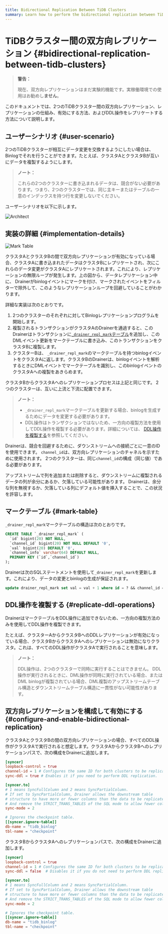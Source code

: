 ```yaml
---
title: Bidirectional Replication Between TiDB Clusters
summary: Learn how to perform the bidirectional replication between TiDB clusters.
---
```


# TiDBクラスター間の双方向レプリケーション {#bidirectional-replication-between-tidb-clusters}

> **警告：**
>
> 現在、双方向レプリケーションはまだ実験的機能です。実稼働環境での使用はお勧めし**ません**。

このドキュメントでは、2つのTiDBクラスター間の双方向レプリケーション、レプリケーションの仕組み、有効にする方法、およびDDL操作をレプリケートする方法について説明します。

## ユーザーシナリオ {#user-scenario}

2つのTiDBクラスターが相互にデータ変更を交換するようにしたい場合は、 Binlogでそれを行うことができます。たとえば、クラスタAとクラスタBが互いにデータを複製するようにします。

> **ノート：**
>
> これらの2つのクラスターに書き込まれるデータは、競合がない必要があります。つまり、2つのクラスターでは、同じ主キーまたはテーブルの一意のインデックスを持つ行を変更しないでください。

ユーザーシナリオを以下に示します。

![Architect](https://download.pingcap.com/images/docs/binlog/bi-repl1.jpg)

## 実装の詳細 {#implementation-details}

![Mark Table](https://download.pingcap.com/images/docs/binlog/bi-repl2.png)

クラスタAとクラスタBの間で双方向レプリケーションが有効になっている場合、クラスタAに書き込まれたデータはクラスタBにレプリケートされ、次にこれらのデータ変更がクラスタAにレプリケートされます。これにより、レプリケーションの無限ループが発生します。上の図から、データレプリケーション中に、 Drainerがbinlogイベントにマークを付け、マークされたイベントをフィルターで除外して、このようなレプリケーションループを回避していることがわかります。

詳細な実装は次のとおりです。

1.  2つのクラスターのそれぞれに対してBinlogレプリケーションプログラムを開始します。
2.  複製されるトランザクションがクラスタAのDrainerを通過すると、このDrainerはトランザクションに[`_drainer_repl_mark`テーブル](#mark-table)を追加し、このDMLイベント更新をマークテーブルに書き込み、このトランザクションをクラスタBに複製します。
3.  クラスターBは、 `_drainer_repl_mark`のマークテーブルを持つbinlogイベントをクラスタAに返します。クラスタBのDrainerは、binlogイベントを解析するときにDMLイベントでマークテーブルを識別し、このbinlogイベントのクラスタAへの複製をあきらめます。

クラスタBからクラスタAへのレプリケーションプロセスは上記と同じです。 2つのクラスターは、互いに上流と下流に配置できます。

> **ノート：**
>
> -   `_drainer_repl_mark`マークテーブルを更新する場合、binlogを生成するためにデータを変更する必要があります。
> -   DDL操作はトランザクションではないため、一方向の複製方法を使用してDDL操作を複製する必要があります。詳細については、 [DDL操作を複製する](#replicate-ddl-operations)を参照してください。

Drainerは、競合を回避するために、ダウンストリームへの接続ごとに一意のIDを使用できます。 `channel_id`は、双方向レプリケーションのチャネルを示すために使用されます。 2つのクラスターは、同じ`channel_id`の構成（同じ値）である必要があります。

アップストリームで列を追加または削除すると、ダウンストリームに複製されるデータの列が余分にあるか、欠落している可能性があります。 Drainerは、余分な列を無視するか、欠落している列にデフォルト値を挿入することで、この状況を許容します。

## マークテーブル {#mark-table}

`_drainer_repl_mark`マークテーブルの構造は次のとおりです。


```sql
CREATE TABLE `_drainer_repl_mark` (
  `id` bigint(20) NOT NULL,
  `channel_id` bigint(20) NOT NULL DEFAULT '0',
  `val` bigint(20) DEFAULT '0',
  `channel_info` varchar(64) DEFAULT NULL,
  PRIMARY KEY (`id`,`channel_id`)
);
```

Drainerは次のSQLステートメントを使用して`_drainer_repl_mark`を更新します。これにより、データの変更とbinlogの生成が保証されます。


```sql
update drainer_repl_mark set val = val + 1 where id = ? && channel_id = ?;
```

## DDL操作を複製する {#replicate-ddl-operations}

DrainerはマークテーブルをDDL操作に追加できないため、一方向の複製方法のみを使用してDDL操作を複製できます。

たとえば、クラスターAからクラスタBへのDDLレプリケーションが有効になっている場合、クラスタBからクラスタAへのレプリケーションは無効になりクラスタ。これは、すべてのDDL操作がクラスタAで実行されることを意味します。

> **ノート：**
>
> DDL操作は、2つのクラスターで同時に実行することはできません。 DDL操作が実行されるときに、DML操作が同時に実行されている場合、またはDML binlogが複製されている場合、DML複製のアップストリームテーブル構造とダウンストリームテーブル構造に一貫性がない可能性があります。

## 双方向レプリケーションを構成して有効にする {#configure-and-enable-bidirectional-replication}

クラスタAとクラスタBの間の双方向レプリケーションの場合、すべてのDDL操作がクラスタAで実行されると想定します。クラスタAからクラスタBへのレプリケーションパスで、次の構成をDrainerに追加します。


```toml
[syncer]
loopback-control = true
channel-id = 1 # Configures the same ID for both clusters to be replicated.
sync-ddl = true # Enables it if you need to perform DDL replication.

[syncer.to]
# 1 means SyncFullColumn and 2 means SyncPartialColumn.
# If set to SyncPartialColumn, Drainer allows the downstream table
# structure to have more or fewer columns than the data to be replicated
# And remove the STRICT_TRANS_TABLES of the SQL mode to allow fewer columns, and insert zero values to the downstream.
sync-mode = 2

# Ignores the checkpoint table.
[[syncer.ignore-table]]
db-name = "tidb_binlog"
tbl-name = "checkpoint"
```

クラスタBからクラスタAへのレプリケーションパスで、次の構成をDrainerに追加します。


```toml
[syncer]
loopback-control = true
channel-id = 1 # Configures the same ID for both clusters to be replicated.
sync-ddl = false  # Disables it if you do not need to perform DDL replication.

[syncer.to]
# 1 means SyncFullColumn and 2 means SyncPartialColumn.
# If set to SyncPartialColumn, Drainer allows the downstream table
# structure to have more or fewer columns than the data to be replicated
# And remove the STRICT_TRANS_TABLES of the SQL mode to allow fewer columns, and insert zero values to the downstream.
sync-mode = 2

# Ignores the checkpoint table.
[[syncer.ignore-table]]
db-name = "tidb_binlog"
tbl-name = "checkpoint"
```
